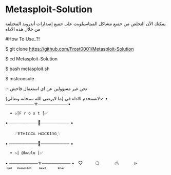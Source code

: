 # Metasploit-Solution
يمكنك الآن التخلص من جميع مشاكل الميتاسبلويت على جميع إصدارات أندرويد المختلفة من خلال هذه الاداه 

#How To Use..?! 

$ git clone https://github.com/Frost0001/Metasploit-Solution

$ cd Metasploit-Solution

$ bash metasploit.sh

$ msfconsole

:- نحن غير مسؤولين عن اي استعمال فاحش

لاتستخدم الاداه في {ما لايرضى الله سبحانه وتعالى}✓
• ─────────⚜️───────── •

      ➡️ ✰┋F r o s t ┋✅
      
• ─────────🔱───────── •

        𓆪˹ETᕼIᑕᗩᒪ ᕼᗩᑕKIᑎG˼𓆩
        
• ─────────💎───────── •

      ➡️ ✰┋ @kwulu ┋✅
      
• ─────────⚜️───────── •
  ♡   ‌ ‌      ❍ㅤ         ⎙ㅤ    ‌     ⌲ 
 ˡᶦᵏᵉ ‌   ᶜᵒᵐᵐᵉⁿᵗ       ˢᵃᵛᵉ         ˢʰᵃʳ
